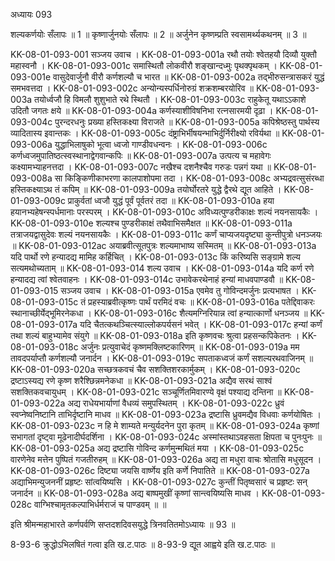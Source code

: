 अध्यायः 093

शल्यकर्णयोः सँलापः ॥ 1 ॥ कृष्णार्जुनयोः सँलापः ॥ 2 ॥ अर्जुनेन कृष्णम्प्रति स्वसामर्थ्यकथनम् ॥ 3 ॥

KK-08-01-093-001 	सञ्जय उवाच ।
KK-08-01-093-001a	रथौ तयोः श्वेतहयौ दिव्यौ युक्तौ महास्वनौ ।
KK-08-01-093-001c	समास्थितौ लोकवीरौ शङ्खान्दध्मुः पृथक्पृथकम् ।
KK-08-01-093-001e	वासुदेवार्जुनौ वीरौ कर्णशल्यौ च भारत ॥
KK-08-01-093-002a	तद्भीरुसन्त्रासकरं युद्धं समभवत्तदा ।
KK-08-01-093-002c	अन्योन्यस्पर्धिनोरुग्रं शक्रशम्बरयोरिव ॥
KK-08-01-093-003a	तयोर्ध्वजौ हि विमलौ शुशुभाते रथे स्थितौ ।
KK-08-01-093-003c	राहुकेतू यथाऽऽकाशे उदितौ जगतः क्षये ॥
KK-08-01-093-004a	कर्णस्याशीविषनिभा रत्नसारमयी दृढ़ा ।
KK-08-01-093-004c	पुरन्दरधनुः प्रख्या हस्तिकक्ष्या विराजते ॥
KK-08-01-093-005a	कपिश्रेष्ठस्तु पार्थस्य व्यादितास्य इवान्तकः ।
KK-08-01-093-005c	दंष्ट्राभिर्भीषयन्भाभिर्दुर्निरीक्ष्यो रविर्यथा ॥
KK-08-01-093-006a	युद्धाभिलाषुको भूत्वा ध्वजो गाण्डीवधन्वनः ।
KK-08-01-093-006c	कर्णध्वजमुपातिष्ठत्स्वस्थानाद्वेगवान्कपिः ॥
KK-08-01-093-007a	उत्पत्य च महावेगः कक्ष्यामभ्याहनत्तदा ।
KK-08-01-093-007c	नखैश्च दशनैश्चैव गरुडः पन्नगं यथा ॥
KK-08-01-093-008a	सा किङ्किणीकाभरणा कालपाशोपमा तदा ।
KK-08-01-093-008c	अभ्यद्रवत्सुसंरब्धा हस्तिकक्ष्याऽथ तं कपिम् ॥
KK-08-01-093-009a	तयोर्घोरतरे युद्धे द्वैरथे द्यूत आहिते ।
KK-08-01-093-009c	प्राकुर्वतां ध्वजौ युद्धं पूर्वं पूर्वतरं तदा ॥
KK-08-01-093-010a	हया हयानभ्यहेषन्स्पर्धमानाः परस्परम् ।
KK-08-01-093-010c	अविध्यत्पुण्डरीकाक्षः शल्यं नयनसायकैः ।
KK-08-01-093-010e	शल्यश्च पुण्डरीकाक्षं तथैवाभिसमैक्षत ॥
KK-08-01-093-011a	तत्राजयद्वासुदेवः शल्यं नयनसायकैः ।
KK-08-01-093-011c	कर्णं चाप्यजयदृष्ट्या कुन्तीपुत्रो धनञ्जयः ॥
KK-08-01-093-012ac	अयाब्रवीत्सूतपुत्रः शल्यमाभाष्य सस्मितम् ॥
KK-08-01-093-013a	यदि पार्थो रणे हन्यादद्य मामिह कर्हिचित् ।
KK-08-01-093-013c	किं करिष्यसि सङ्ग्रामे शल्य सत्यमथोच्यताम् ॥
KK-08-01-093-014	शल्य उवाच ।
KK-08-01-093-014a	यदि कर्ण रणे हन्यादद्य त्वां श्वेतवाहनः ।
KK-08-01-093-014c	उभावेकरथेनाहं हन्यां माधवपाण्डवौ ॥
KK-08-01-093-015	सञ्जय उवाच ।
KK-08-01-093-015a	एवमेव तु गोविन्दमर्जुनः प्रत्यभाषत ।
KK-08-01-093-015c	तं प्रहस्याब्रवीत्कृष्णः पार्थं परमिदं वचः ॥
KK-08-01-093-016a	पतेद्दिवाकरः स्थानाच्छीर्येद्भूमिरनेकधा ।
KK-08-01-093-016c	शैत्यमग्निरियान्न त्वां हन्यात्कार्णो धनञ्जय ॥
KK-08-01-093-017a	यदि चैतत्कथञ्चित्स्याल्लोकपर्यसनं भवेत् ।
KK-08-01-093-017c	हन्यां कर्णं तथा शल्यं बाहुभ्यामेव संयुगे ॥
KK-08-01-093-018a	इति कृष्णवचः श्रुत्वा प्रहसन्कपिकेतनः ।
KK-08-01-093-018c	अर्जुनः प्रत्युवाचेदं कृष्णमक्लिष्टकारिणम् ॥
KK-08-01-093-019a	मम तावदपर्याप्तौ कर्णशल्यौ जनार्दन ।
KK-08-01-093-019c	सपताकध्वजं कर्णं सशल्यरथवाजिनम् ॥
KK-08-01-093-020a	सच्छत्रकवचं चैव सशक्तिशरकार्मुकम् ।
KK-08-01-093-020c	द्रष्टाऽस्यद्य रणे कृष्ण शरैश्छिन्नमनेकधा ॥
KK-08-01-093-021a	अद्यैव सरथं साश्वं सशक्तिकवचायुधम् ।
KK-08-01-093-021c	सञ्चूर्णितमिवारण्ये वृक्षं पश्याद्य दन्तिना ॥
KK-08-01-093-022a	अद्य राधेयभार्याणां वैधव्यं समुपस्थितम् ।
KK-08-01-093-022c	ध्रुवं स्वप्नेष्वनिष्टानि ताभिर्दृष्टानि माधव ॥
KK-08-01-093-023a	द्रष्टासि ध्रुवमद्यैव विधवाः कर्णयोषितः ।
KK-08-01-093-023c	न हि मे शाम्यते मन्युर्यदनेन पुरा कृतम् ॥
KK-08-01-093-024a	कृष्णां सभागतां दृष्ट्वा मूढेनादीर्घदर्शिना ।
KK-08-01-093-024c	अस्मांस्तथाऽवहसता क्षिपता च पुनःपुनः ॥
KK-08-01-093-025a	अद्य द्रष्टासि गोविन्द कर्णमुन्मथितं मया ।
KK-08-01-093-025c	वारणेनेव मत्तेन पुष्पितं गजतीरुहम् ॥
KK-08-01-093-026a	अद्य ता मधुरा वाचः श्रोतासि मधुसूदन ।
KK-08-01-093-026c	दिष्ट्या जयसि वार्ष्णेय इति कर्णे निपातिते ॥
KK-08-01-093-027a	अद्याभिमन्युजननीं प्रहृष्टः सांत्वयिष्यसि ।
KK-08-01-093-027c	कुन्तीं पितृष्वसारं च प्रहृष्टः सन् जनार्दन ॥
KK-08-01-093-028a	अद्य बाष्पमुखीं कृष्णां सान्त्वयिष्यसि माधव ।
KK-08-01-093-028c	वाग्भिश्चामृतकल्पाभिर्धर्मराजं च पाण्डवम् ॥ ॥

इति श्रीमन्महाभारते कर्णपर्वणि सप्तदशदिवसयुद्धे त्रिनवतितमोऽध्यायः ॥ 93 ॥

8-93-6 क्रुद्धोऽभिलषितं गत्वा इति ख.ट.पाठः ॥ 8-93-9 द्यूत आह्वये इति ख.ट.पाठः ॥
